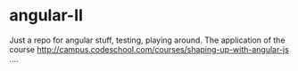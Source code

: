 # angular-II
Just a repo for angular stuff, testing, playing around.
The application of the course http://campus.codeschool.com/courses/shaping-up-with-angular-js
....
